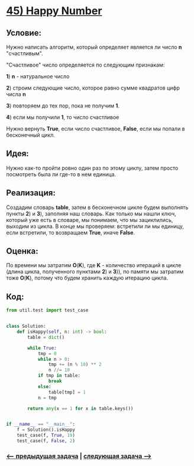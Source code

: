 # [**45) Happy Number**](https://leetcode.com/problems/happy-number/description/)

## **Условие:**

Нужно написать алгоритм, который определяет является ли число **n** "счастливым".

"Счастливое" число определяется по следующим признакам:

**1**) **n** - натуральное число

**2**) строим следующие число, которое равно сумме квадратов цифр числа **n**

**3**) повторяем до тех пор, пока не получим **1**.

**4**) если мы получили **1**, то число счастливое

Нужно вернуть **True**, если число счастливое, **False**, если мы попали в бесконечный цикл.

## **Идея:**

Нужно как-то пройти ровно один раз по этому циклу, затем просто посмотреть была ли где-то в нем единица.

## **Реализация:**

Создадим словарь **table**, затем в бесконечном цикле будем выполнять пункты **2**) и **3**), заполняя наш словарь. Как только мы нашли ключ, который уже есть в словаре, мы понимаем, что мы зациклились, выходим из цикла. В конце мы проверяем: встретили ли мы единицу, если встретили, то возвращаем **True**, иначе **False**.



## **Оценка:**

По времени мы затратим **O**(**K**), где **K** - количество итераций в цикле (длина цикла, полученного пунктами **2**) и **3**)), по памяти мы затратим тоже **O**(**K**), потому что будем хранить каждую итерацию цикла.

## Код:
```python
from util.test import test_case


class Solution:
    def isHappy(self, n: int) -> bool:
        table = dict()

        while True:
            tmp = 0
            while n > 0:
                tmp += (n % 10) ** 2
                n //= 10
            if tmp in table:
                break
            else:
                table[tmp] = 1
            n = tmp

        return any(x == 1 for x in table.keys())


if __name__ == "__main__":
    f = Solution().isHappy
    test_case(f, True, 19)
    test_case(f, False, 2)

```

### [<-- предыдущая задача](https://github.com/TAskMAster339/PythonAlgorithms/tree/main/44.Two%20Sum) | [следующая задача -->](https://github.com/TAskMAster339/PythonAlgorithms/tree/main/46.Contains%20Duplicate%20II)
